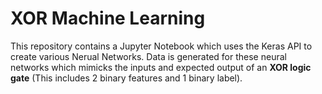 # XOR Machine Learning
This repository contains a Jupyter Notebook which uses the Keras API to create various Nerual Networks. Data is generated for these neural networks which mimicks the inputs and expected output of an **XOR logic gate** (This includes 2 binary features and 1 binary label).
